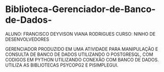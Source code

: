# Biblioteca-Gerenciador-de-Banco-de-Dados-

ALUNO: FRANCISCO DEYVISON VIANA RODRIGUES
CURSO: NINHO DE DESENVOLVEDORES

GERENCIADOR PRODUZIDO EM UMA ATIVIDADE PARA MANIPULAÇÃO E CONSULTA DE BANCO DE DADOS UTILIZANDO O POSTGRESQL, COM CODIGOS EM PYTHON UTILIZANDO CONEXÃO COM BANCO DE DADOS.
UTILIZA AS BIBLIOTECAS PSYCOPG2 E PISIMPLEGUI.
